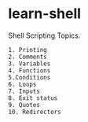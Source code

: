  # learn-shell
 
Shell Scripting Topics.

```text
1. Printing
2. Comments
3. Variables
4. Functions
5.Conditions
6. Loops
7. Inputs
8. Exit status
9. Quotes
10. Redirectors
```
